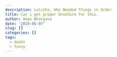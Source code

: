 ```yaml
---
description: Lalitha, Who Needed Things in Order
title: Can i get proper brochure for this.
author: Aman Bhargava
date: '2019-05-07'
slug: []
categories: []
tags:
  - doubt
  - funny
---
```


